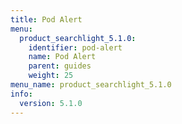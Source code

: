 ```yaml
---
title: Pod Alert
menu:
  product_searchlight_5.1.0:
    identifier: pod-alert
    name: Pod Alert
    parent: guides
    weight: 25
menu_name: product_searchlight_5.1.0
info:
  version: 5.1.0
---
```


